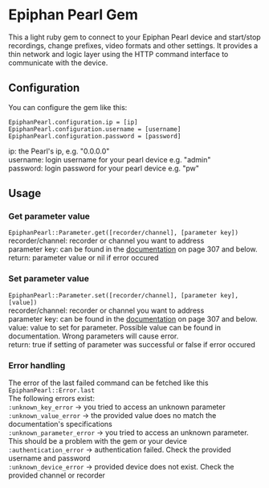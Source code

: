 # Epiphan Pearl Gem

This a light ruby gem to connect to your Epiphan Pearl device and start/stop recordings, change prefixes, video formats and other settings. 
It provides a thin network and logic layer using the HTTP command interface to communicate with the device.

## Configuration
You can configure the gem like this:  

`EpiphanPearl.configuration.ip = [ip]`  
`EpiphanPearl.configuration.username = [username]`  
`EpiphanPearl.configuration.password = [password]`


ip: the Pearl's ip, e.g. "0.0.0.0"  
username: login username for your pearl device e.g. "admin"  
password: login password for your pearl device e.g. "pw"
  
## Usage  
  
### Get parameter value  
`
EpiphanPearl::Parameter.get([recorder/channel], [parameter key])
`  
recorder/channel: recorder or channel you want to address  
parameter key: can be found in the [documentation](http://www.epiphan.com/wp-content/uploads/2014/09/Epiphan_Pearl_userguide.pdf) on page 307 and below.  
return: parameter value or nil if error occured 
  
### Set parameter value  
`
EpiphanPearl::Parameter.set([recorder/channel], [parameter key], [value])
`  
recorder/channel: recorder or channel you want to address  
parameter key: can be found in the [documentation](http://www.epiphan.com/wp-content/uploads/2014/09/Epiphan_Pearl_userguide.pdf) on page 307 and below.  
value: value to set for parameter. Possible value can be found in documentation. Wrong parameters will cause error.  
return: true if setting of parameter was successful or false if error occured   
  
### Error handling  
The error of the last failed command can be fetched like this
`EpiphanPearl::Error.last`  
The following errors exist:  
`:unknown_key_error`  -> you tried to access an unknown parameter  
`:unknown_value_error` -> the provided value does no match the documentation's specifications  
`:unknown_parameter_error` -> you tried to access an unknown parameter. This should be a problem with the gem or your device  
`:authentication_error` -> authentication failed. Check the provided username and password  
`:unknown_device_error` -> provided device does not exist. Check the provided channel or recorder  
